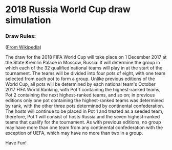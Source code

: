 # 2018 Russia World Cup draw simulation

### Draw Rules:
([From Wikipedia](https://en.wikipedia.org/wiki/2018_FIFA_World_Cup_seeding))

The draw for the 2018 FIFA World Cup will take place on 1 December 2017 at the State Kremlin Palace in Moscow, Russia. It will determine the group in which each of the 32 qualified national teams will play in at the start of the tournament. The teams will be divided into four pots of eight, with one team selected from each pot to form a group.
Unlike previous editions of the World Cup, all pots will be determined by each national team's October 2017 FIFA World Ranking, with Pot 1 containing the highest-ranked teams, Pot 2 containing the next highest-ranked teams, and so on; in previous editions only one pot containing the highest-ranked teams was determined by rank, with the other three pots determined by continental confederation. The hosts will continue to be placed in Pot 1 and treated as a seeded team, therefore, Pot 1 will consist of hosts Russia and the seven highest-ranked teams that qualify for the tournament.
As with previous editions, no group may have more than one team from any continental confederation with the exception of UEFA, which may have no more than two in a group.

Have Fun!
